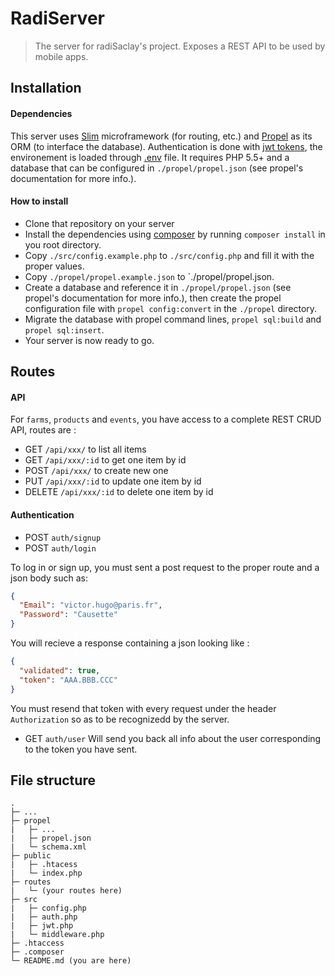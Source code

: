 # RadiServer

> The server for radiSaclay's project. Exposes a REST API to be used by mobile apps.

## Installation
#### Dependencies
This server uses [Slim](https://www.slimframework.com) microframework (for routing, etc.) and [Propel](http://propelorm.org/) as its ORM (to interface the database). Authentication is done with [jwt tokens](https://github.com/firebase/php-jwt), the environement is loaded through [.env](https://github.com/vlucas/phpdotenv) file.
It requires PHP 5.5+ and a database that can be configured in `./propel/propel.json` (see propel's documentation for more info.).

#### How to install
- Clone that repository on your server
- Install the dependencies using [composer](https://getcomposer.org/) by running `composer install` in you root directory.
- Copy `./src/config.example.php` to `./src/config.php` and fill it with the proper values.
- Copy `./propel/propel.example.json` to `./propel/propel.json.
- Create a database and reference it in `./propel/propel.json` (see propel's documentation for more info.), then create the propel configuration file with `propel config:convert` in the `./propel` directory.
- Migrate the database with propel command lines, `propel sql:build` and `propel sql:insert`.
- Your server is now ready to go.

## Routes
#### API
For `farms`, `products` and `events`, you have access to a complete REST CRUD API, routes are :
- GET `/api/xxx/` to list all items
- GET `/api/xxx/:id` to get one item by id
- POST `/api/xxx/` to create new one
- PUT `/api/xxx/:id` to update one item by id
- DELETE `/api/xxx/:id` to delete one item by id

#### Authentication
- POST `auth/signup`
- POST `auth/login`

To log in or sign up, you must sent a post request to the proper route and a json body such as:
```json
{
  "Email": "victor.hugo@paris.fr",
  "Password": "Causette"
}
```

You will recieve a response containing a json looking like :
```json
{
  "validated": true,
  "token": "AAA.BBB.CCC"
}
```
You must resend that token with every request under the header `Authorization` so as to be recognizedd by the server.

- GET `auth/user`
Will send you back all info about the user corresponding to the token you have sent.

## File structure
```
.
├─ ...
├─ propel
|   ├─ ...
|   ├─ propel.json
|   └─ schema.xml
├─ public
|   ├─ .htacess
|   └─ index.php
├─ routes
|   └─ (your routes here)
├─ src
|   ├─ config.php
|   ├─ auth.php
|   ├─ jwt.php
|   └─ middleware.php
├─ .htaccess
├─ .composer
└─ README.md (you are here)
```
